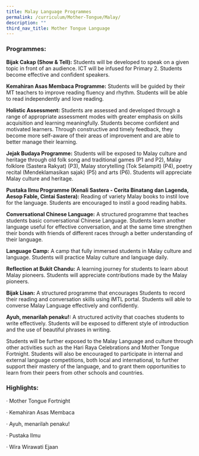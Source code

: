 ```yaml
---
title: Malay Language Programmes
permalink: /curriculum/Mother-Tongue/Malay/
description: ""
third_nav_title: Mother Tongue Language
---
```





###  **Programmes:**

**Bijak Cakap (Show & Tell):** Students will be developed to speak on a given topic in front of an audience. ICT will be infused for Primary 2. Students become effective and confident speakers.

**Kemahiran Asas Membaca Programme:** Students will be guided by their MT teachers to improve reading fluency and rhythm. Students will be able to read independently and love reading.

**Holistic Assessment:** Students are assessed and developed through a range of appropriate assessment modes with greater emphasis on skills acquisition and learning meaningfully. Students become confident and motivated learners. Through constructive and timely feedback, they become more self-aware of their areas of improvement and are able to better manage their learning.

**Jejak Budaya Programme:** Students will be exposed to Malay culture and heritage through old folk song and traditional games (P1 and P2), Malay folklore (Sastera Rakyat) (P3), Malay storytelling (Tok Selampit) (P4), poetry recital (Mendeklamasikan sajak) (P5) and arts (P6). Students will appreciate Malay culture and heritage.

**Pustaka Ilmu Programme (Kenali Sastera - Cerita Binatang dan Lagenda, Aesop Fable, Cintai Sastera):** Reading of variety Malay books to instil love for the language. Students are encouraged to instil a good reading habits.

**Conversational Chinese Language:** A structured programme that teaches students basic conversational Chinese Language. Students learn another language useful for effective conversation, and at the same time strengthen their bonds with friends of different races through a better understanding of their language.

**Language Camp:** A camp that fully immersed students in Malay culture and language. Students will practice Malay culture and language daily.

**Reflection at Bukit Chandu:** A learning journey for students to learn about Malay pioneers. Students will appreciate contributions made by the Malay pioneers.

**Bijak Lisan:** A structured programme that encourages Students to record their reading and conversation skills using iMTL portal. Students will able to converse Malay Language effectively and confidently.

**Ayuh, menarilah penaku!:** A structured activity that coaches students to write effectively. Students will be exposed to different style of introduction and the use of beautiful phrases in writing.

Students will be further exposed to the Malay Language and culture through other activities such as the Hari Raya Celebrations and Mother Tongue Fortnight. Students will also be encouraged to participate in internal and external language competitions, both local and international, to further support their mastery of the language, and to grant them opportunities to learn from their peers from other schools and countries.

### **Highlights:**

· Mother Tongue Fortnight

· Kemahiran Asas Membaca

· Ayuh, menarilah penaku!

· Pustaka Ilmu

· Wira Wirawati Ejaan